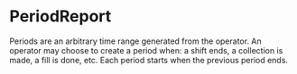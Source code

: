 #  PeriodReport

Periods are an arbitrary time range generated from the operator. An operator may
choose to create a period when: a shift ends, a collection is made, a fill is done, etc. Each period starts when the previous
period ends.

<api-schema openapi-path="../../../tsp-output/schema/openapi.yaml" name="PeriodReport"></api-schema>